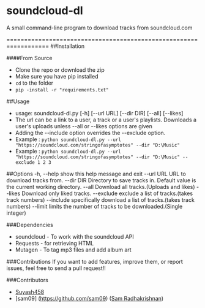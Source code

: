 # soundcloud-dl
A small command-line program to download tracks from soundcloud.com 

==================================================================
##Installation

####From Source
* Clone the repo or download the zip
* Make sure you have pip installed
* `cd` to the folder
* `pip -install -r "requirements.txt"`

##Usage
* usage: soundcloud-dl.py [-h] [--url URL] [--dir DIR] [--all] [--likes]
* The url can be a link to a user, a track or a user's playlists. Downloads a user's uploads unless --all or --likes options are given
* Adding the --include option overrides the --exclude option. 
* Example : `python soundcloud-dl.py --url "https://soundcloud.com/stringofasymptotes" --dir "D:\Music"`
* Example : `python soundcloud-dl.py --url "https://soundcloud.com/stringofasymptotes" --dir "D:\Music" --exclude 1 2 3`

##Options
     -h, --help  show this help message and exit
     --url URL   URL to download tracks from.
     --dir DIR   Directory to save tracks in. Default value is the current
                 working directory.
     --all       Download all tracks.(Uploads and likes)
     --likes     Download only liked tracks.
     --exclude   exclude a list of tracks.(takes track numbers)
     --include   specifically download a list of tracks.(takes track numbers)
     --limit     limits the number of tracks to be downloaded.(Single integer)
  
###Dependencies
* soundcloud - To work with the soundcloud API
* Requests - for retrieving HTML
* Mutagen - To tag mp3 files and add album art

###Contributions
If you want to add features, improve them, or report issues, feel free to send a pull request!!

###Contributors
- [Suyash458](https://github.com/Suyash458)
- [sam09] (https://github.com/sam09) ([Sam Radhakrishnan](https://twitter.com/sam_rk9))
